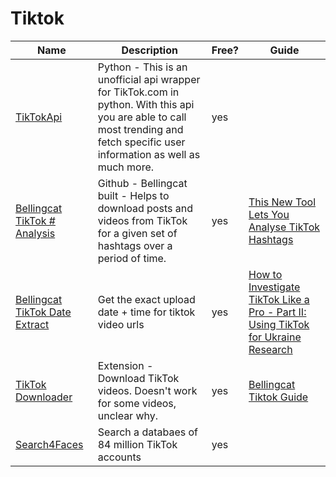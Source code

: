 # Tiktok

| Name                                                                                                              | Description                                                                                                                                                                     | Free? | Guide                                                                                                                                                                                                 |
| ----------------------------------------------------------------------------------------------------------------- | ------------------------------------------------------------------------------------------------------------------------------------------------------------------------------- | ----- | ----------------------------------------------------------------------------------------------------------------------------------------------------------------------------------------------------- |
| [TikTokApi](https://pypi.org/project/TikTokApi/)                                                                  | Python - This is an unofficial api wrapper for TikTok.com in python. With this api you are able to call most trending and fetch specific user information as well as much more. | yes   |                                                                                                                                                                                                       |
| [Bellingcat TikTok # Analysis](https://github.com/bellingcat/tiktok-hashtag-analysis)                             | Github - Bellingcat built - Helps to download posts and videos from TikTok for a given set of hashtags over a period of time.                                                   | yes   | [This New Tool Lets You Analyse TikTok Hashtags](https://www.bellingcat.com/resources/how-tos/2022/05/11/this-new-tool-lets-you-analyse-tiktok-hashtags/)                                             |
| [Bellingcat TikTok Date Extract](https://bellingcat.github.io/tiktok-timestamp/)                                  | Get the exact upload date + time for tiktok video urls                                                                                                                          | yes   | [How to Investigate TikTok Like a Pro - Part II: Using TikTok for Ukraine Research](https://www.bellingcat.com/resources/how-tos/2022/11/02/how-to-investigate-tiktok-using-tiktok-ukraine-research/) |
| [TikTok Downloader](https://chrome.google.com/webstore/detail/tiktok-downloader/blbckhiepgpniilpmlionnkjoeehhgao) | Extension - Download TikTok videos. Doesn't work for some videos, unclear why.                                                                                                  | yes   | [Bellingcat Tiktok Guide](https://www.bellingcat.com/resources/2020/05/25/investigate-tiktok-like-a-pro/)                                                                                             |
| [Search4Faces](https://search4faces.com/tt00/index.html)                                                          | Search a databaes of 84 million TikTok accounts                                                                                                                                 | yes   |                                                                                                                                                                                                       |
